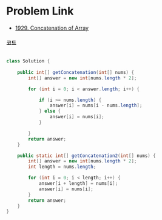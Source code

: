 # Problem Link
- [1929. Concatenation of Array](https://leetcode.com/problems/concatenation-of-array/)


#### 코드

```java

class Solution {
    
    public int[] getConcatenation(int[] nums) {
        int[] answer = new int[nums.length * 2];

        for (int i = 0; i < answer.length; i++) {

            if (i >= nums.length) {
                answer[i] = nums[i - nums.length];
            } else {
                answer[i] = nums[i];
            }

        }
        return answer;
    }

    public static int[] getConcatenation2(int[] nums) {
        int[] answer = new int[nums.length * 2];
        int length = nums.length;

        for (int i = 0; i < length; i++) {
            answer[i + length] = nums[i];
            answer[i] = nums[i];
        }
        return answer;
    }
}
```
